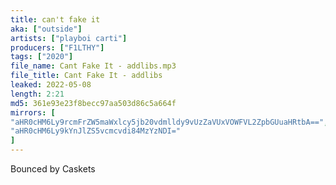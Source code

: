 ```yaml
---
title: can't fake it
aka: ["outside"]
artists: ["playboi carti"]
producers: ["F1LTHY"]
tags: ["2020"]
file_name: Cant Fake It - addlibs.mp3
file_title: Cant Fake It - addlibs
leaked: 2022-05-08
length: 2:21
md5: 361e93e23f8becc97aa503d86c5a664f
mirrors: [
"aHR0cHM6Ly9rcmFrZW5maWxlcy5jb20vdmlldy9vUzZaVUxVOWFVL2ZpbGUuaHRtbA==",
"aHR0cHM6Ly9kYnJlZS5vcmcvdi84MzYzNDI="
]
---
```

Bounced by Caskets
